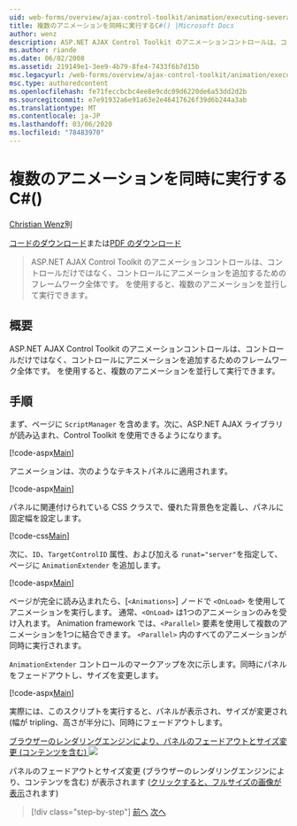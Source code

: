 ```yaml
---
uid: web-forms/overview/ajax-control-toolkit/animation/executing-several-animations-at-the-same-time-cs
title: 複数のアニメーションを同時に実行するC#() |Microsoft Docs
author: wenz
description: ASP.NET AJAX Control Toolkit のアニメーションコントロールは、コントロールだけではなく、コントロールにアニメーションを追加するためのフレームワーク全体です。 これにより、を実行できます...
ms.author: riande
ms.date: 06/02/2008
ms.assetid: 219149e1-3ee9-4b79-8fe4-7433f6b7d15b
msc.legacyurl: /web-forms/overview/ajax-control-toolkit/animation/executing-several-animations-at-the-same-time-cs
msc.type: authoredcontent
ms.openlocfilehash: fe71feccbcbc4ee8e9cdc09d6220de6a53dd2d2b
ms.sourcegitcommit: e7e91932a6e91a63e2e46417626f39d6b244a3ab
ms.translationtype: MT
ms.contentlocale: ja-JP
ms.lasthandoff: 03/06/2020
ms.locfileid: "78483970"
---
```

# <a name="executing-several-animations-at-the-same-time-c"></a>複数のアニメーションを同時に実行するC#()

[Christian Wenz](https://github.com/wenz)別

[コードのダウンロード](https://download.microsoft.com/download/f/9/a/f9a26acd-8df4-4484-8a18-199e4598f411/Animation2.cs.zip)または[PDF のダウンロード](https://download.microsoft.com/download/6/7/1/6718d452-ff89-4d3f-a90e-c74ec2d636a3/animation2CS.pdf)

> ASP.NET AJAX Control Toolkit のアニメーションコントロールは、コントロールだけではなく、コントロールにアニメーションを追加するためのフレームワーク全体です。 を使用すると、複数のアニメーションを並行して実行できます。

## <a name="overview"></a>概要

ASP.NET AJAX Control Toolkit のアニメーションコントロールは、コントロールだけではなく、コントロールにアニメーションを追加するためのフレームワーク全体です。 を使用すると、複数のアニメーションを並行して実行できます。

## <a name="steps"></a>手順

まず、ページに `ScriptManager` を含めます。次に、ASP.NET AJAX ライブラリが読み込まれ、Control Toolkit を使用できるようになります。

[!code-aspx[Main](executing-several-animations-at-the-same-time-cs/samples/sample1.aspx)]

アニメーションは、次のようなテキストパネルに適用されます。

[!code-aspx[Main](executing-several-animations-at-the-same-time-cs/samples/sample2.aspx)]

パネルに関連付けられている CSS クラスで、優れた背景色を定義し、パネルに固定幅を設定します。

[!code-css[Main](executing-several-animations-at-the-same-time-cs/samples/sample3.css)]

次に、`ID`、`TargetControlID` 属性、および加える `runat="server"`を指定して、ページに `AnimationExtender` を追加します。

[!code-aspx[Main](executing-several-animations-at-the-same-time-cs/samples/sample4.aspx)]

ページが完全に読み込まれたら、[`<Animations>`] ノードで `<OnLoad>` を使用してアニメーションを実行します。 通常、`<OnLoad>` は1つのアニメーションのみを受け入れます。 Animation framework では、`<Parallel>` 要素を使用して複数のアニメーションを1つに結合できます。 `<Parallel>` 内のすべてのアニメーションが同時に実行されます。

`AnimationExtender` コントロールのマークアップを次に示します。同時にパネルをフェードアウトし、サイズを変更します。

[!code-aspx[Main](executing-several-animations-at-the-same-time-cs/samples/sample5.aspx)]

実際には、このスクリプトを実行すると、パネルが表示され、サイズが変更され (幅が tripling、高さが半分に)、同時にフェードアウトします。

[ブラウザーのレンダリングエンジンにより、パネルのフェードアウトとサイズ変更 (コンテンツを含む) ![](executing-several-animations-at-the-same-time-cs/_static/image2.png)](executing-several-animations-at-the-same-time-cs/_static/image1.png)

パネルのフェードアウトとサイズ変更 (ブラウザーのレンダリングエンジンにより、コンテンツを含む) が表示されます ([クリックすると、フルサイズの画像が表示](executing-several-animations-at-the-same-time-cs/_static/image3.png)されます)

> [!div class="step-by-step"]
> [前へ](adding-animation-to-a-control-cs.md)
> [次へ](executing-several-animations-after-each-other-cs.md)
